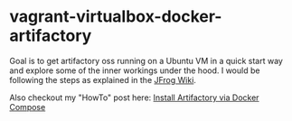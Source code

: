 # vagrant-virtualbox-docker-artifactory

Goal is to get artifactory oss running on a Ubuntu VM in a quick start way and explore some of the inner workings under the hood. 
I would be following the steps as explained in the [JFrog Wiki](https://www.jfrog.com/confluence/display/JFROG/Installing+Artifactory#InstallingArtifactory-docker_volumes).

Also checkout my "HowTo" post here: [Install Artifactory via Docker Compose](https://www.honeycomb.host/post/artifactory/)
